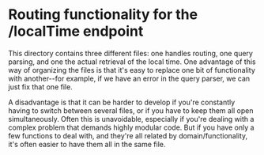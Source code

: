 # Routing functionality for the /localTime endpoint

This directory contains three different files: one handles routing, one query
parsing, and one the actual retrieval of the local time. One advantage of this
way of organizing the files is that it's easy to replace one bit of
functionality with another--for example, if we have an error in the query
parser, we can just fix that one file.

A disadvantage is that it can be harder to develop if you're constantly having
to switch between several files, or if you have to keep them all open
simultaneously. Often this is unavoidable, especially if you're dealing with a
complex problem that demands highly modular code. But if you have only a few
functions to deal with, and they're all related by domain/functionality, it's
often easier to have them all in the same file.
